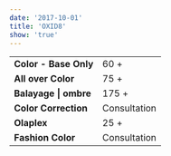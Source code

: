 ```yaml
---
date: '2017-10-01'
title: 'OXID8'
show: 'true'
---
```


<table style="padding-bottom: 1.25rem">
  <tr><td><strong>Color - Base Only</strong></td><td><span>60 +</span></td></tr>
  <tr><td><strong>All over Color</strong></td><td><span>75 +</span></td></tr>
  <tr><td><strong>Balayage | ombre</strong></td><td><span>175 +</span></td></tr>
  <tr><td><strong>Color Correction</strong></td><td><span>Consultation</span></td></tr>
  <tr><td><strong>Olaplex</strong></td><td><span>25 +</span></td></tr>
  <tr><td><strong>Fashion Color</strong></td><td><span>Consultation</span></td></tr>
</table>
